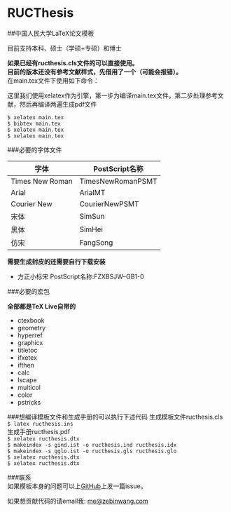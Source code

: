 # RUCThesis  
##中国人民大学LaTeX论文模板

目前支持本科、硕士（学硕+专硕）和博士

**如果已经有ructhesis.cls文件的可以直接使用。**  
**目前的版本还没有参考文献样式，先借用了一个（可能会报错）。**   
在main.tex文件下使用如下命令：  

这里我们使用xelatex作为引擎，第一步为编译main.tex文件，第二步处理参考文献，然后再编译两遍生成pdf文件  

`$ xelatex main.tex`  
`$ bibtex main.tex`  
`$ xelatex main.tex`  
`$ xelatex main.tex` 

###必要的字体文件

字体 | PostScript名称 
------------ | ------------- 
Times New Roman | TimesNewRomanPSMT  
Arial | ArialMT
Courier New | CourierNewPSMT
宋体 | SimSun
黑体 | SimHei
仿宋 | FangSong


**需要生成封皮的还需要自行下载安装**  

- 方正小标宋           PostScript名称:FZXBSJW–GB1-0

###必要的宏包

**全部都是TeX Live自带的**
- ctexbook
- geometry
- hyperref
- graphicx
- titletoc
- ifxetex
- ifthen
- calc
- lscape
- multicol
- color
- pstricks

###想编译模板文件和生成手册的可以执行下述代码
生成模板文件ructhesis.cls  
`$ latex ructhesis.ins`  
生成手册ructhesis.pdf  
`$ xelatex ructhesis.dtx`  
`$ makeindex -s gind.ist -o ructhesis.ind ructhesis.idx `  
`$ makeindex -s gglo.ist -o ructhesis.gls ructhesis.glo `  
`$ xelatex ructhesis.dtx`  
`$ xelatex ructhesis.dtx`  

###联系  
如果模板本身的问题可以上[GitHub](https://github.com/ZebinWang/ructhesis)上发一篇issue。   

如果想贡献代码的请email我: <me@zebinwang.com> 

